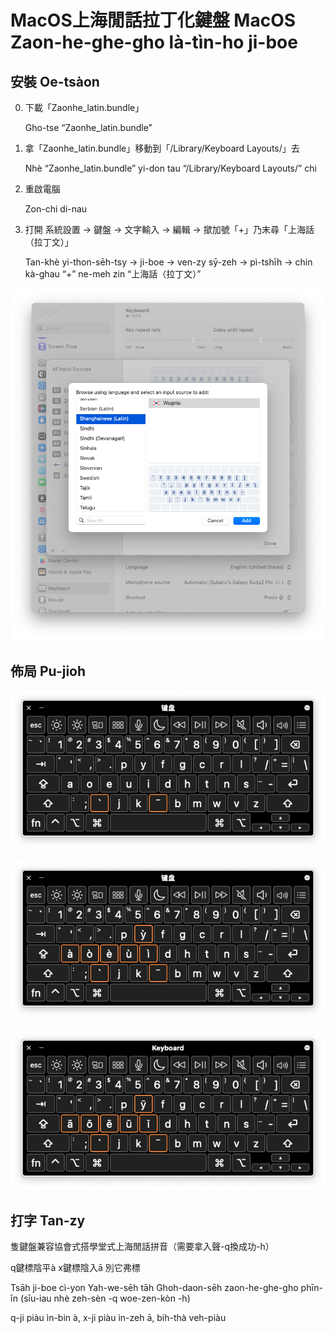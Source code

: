 # MacOS上海閒話拉丁化鍵盤 MacOS Zaon-he-ghe-gho là-tìn-ho ji-boe
## 安裝 Oe-tsàon
0. 下載「Zaonhe_latin.bundle」

   Gho-tse “Zaonhe_latin.bundle”
   
2. 拿「Zaonhe_latin.bundle」移動到「/Library/Keyboard Layouts/」去

   Nhè “Zaonhe_latin.bundle” yi-don tau “/Library/Keyboard Layouts/” chi

3. 重啟電腦

   Zon-chi di-nau

4. 打開 系統設置 -> 鍵盤 -> 文字輸入 -> 編輯 -> 撳加號「+」乃末尋「上海話（拉丁文）」

   Tan-khè yi-thon-sēh-tsy -> ji-boe -> ven-zy sȳ-zeh -> pì-tshīh -> chin kà-ghau “+” ne-meh zin “上海話（拉丁文）”
<p align="center"><img src="https://github.com/Subarupan/mac-zaonhe-latin-dvorak/blob/main/assets/Installing.png"></p>

## 佈局 Pu-jioh
<p align="center"><img src="https://github.com/Subarupan/mac-zaonhe-latin-dvorak/blob/main/assets/layout_0.png"></p>
<p align="center"><img src="https://github.com/Subarupan/mac-zaonhe-latin-dvorak/blob/main/assets/layout_1.png"></p>
<p align="center"><img src="https://github.com/Subarupan/mac-zaonhe-latin-dvorak/blob/main/assets/layout_2.png"></p>

## 打字 Tan-zy
隻鍵盤兼容協會式搭學堂式上海閒話拼音（需要拿入聲-q換成功-h）

q鍵標陰平à x鍵標陰入ā 別它弗標

Tsāh ji-boe cì-yon Yah-we-sēh tāh Ghoh-daon-sēh zaon-he-ghe-gho phīn-īn (sīu-iau nhè zeh-sèn -q woe-zen-kòn -h)

q-ji piàu ìn-bin à, x-ji piàu ìn-zeh ā, bih-thà veh-piàu
